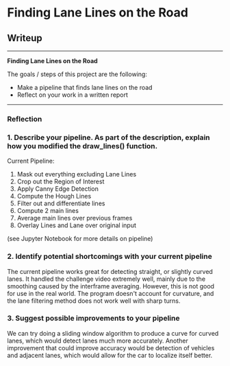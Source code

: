 # **Finding Lane Lines on the Road** 

## Writeup
---

**Finding Lane Lines on the Road**

The goals / steps of this project are the following:
* Make a pipeline that finds lane lines on the road
* Reflect on your work in a written report
---

### Reflection

### 1. Describe your pipeline. As part of the description, explain how you modified the draw_lines() function.

Current Pipeline:
    
1) Mask out everything excluding Lane Lines
2) Crop out the Region of Interest
3) Apply Canny Edge Detection
4) Compute the Hough Lines
5) Filter out and differentiate lines
6) Compute 2 main lines
7) Average main lines over previous frames
8) Overlay Lines and Lane over original input


(see Jupyter Notebook for more details on pipeline)

### 2. Identify potential shortcomings with your current pipeline

The current pipeline works great for detecting straight, or slightly curved lanes. It handled the challenge video extremely well, mainly due to the smoothing caused by the interframe averaging. However, this is not good for use in the real world. The program doesn't account for curvature, and the lane filtering method does not work well with sharp turns.


### 3. Suggest possible improvements to your pipeline

 We can try doing a sliding window algorithm to produce a curve for curved lanes, which would detect lanes much more accurately. Another improvement that could improve accuracy would be detection of vehicles and adjacent lanes, which would allow for the car to localize itself better.

